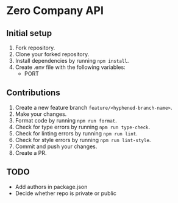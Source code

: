 # Zero Company API

## Initial setup

1. Fork repository.
2. Clone your forked repository.
3. Install dependencies by running `npm install`.
4. Create .env file with the following variables:
   - PORT

## Contributions

1. Create a new feature branch `feature/<hyphened-branch-name>`.
2. Make your changes.
3. Format code by running `npm run format`.
4. Check for type errors by running `npm run type-check`.
5. Check for linting errors by running `npm run lint`.
6. Check for style errors by running `npm run lint-style`.
7. Commit and push your changes.
8. Create a PR.

## TODO

- Add authors in package.json
- Decide whether repo is private or public
